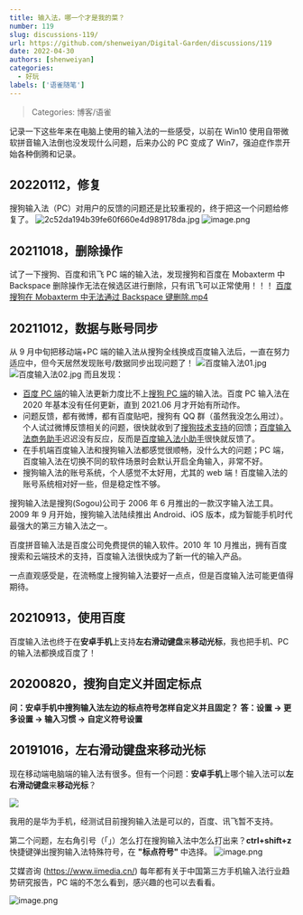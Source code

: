 ```yaml
---
title: 输入法，哪一个才是我的菜？
number: 119
slug: discussions-119/
url: https://github.com/shenweiyan/Digital-Garden/discussions/119
date: 2022-04-30
authors: [shenweiyan]
categories: 
  - 好玩
labels: ['语雀随笔']
---
```


> Categories: 博客/语雀

记录一下这些年来在电脑上使用的输入法的一些感受，以前在 Win10 使用自带微软拼音输入法倒也没发现什么问题，后来办公的 PC 变成了 Win7，强迫症作祟开始各种倒腾和记录。

<!-- more -->

## 20220112，修复

搜狗输入法（PC）对用户的反馈的问题还是比较重视的，终于把这一个问题给修复了。
![2c52da194b39fe60f660e4d989178da.jpg](https://shub.weiyan.tech/yuque/elog-notebook-img/Fq4slj-Qr0vXLUMGhYX2wQZwnpB4.jpeg)
![image.png](https://shub.weiyan.tech/yuque/elog-notebook-img/FjpghqJs-16Udl2XmpLT87Vs0g0m.png)

## 20211018，删除操作

试了一下搜狗、百度和讯飞 PC 端的输入法，发现搜狗和百度在 Mobaxterm 中 Backspace 删除操作无法在候选区进行删除，只有讯飞可以正常使用！！！
[百度搜狗在 Mobaxterm 中无法通过 Backspace 键删除.mp4](https://www.yuque.com/shenweiyan/notebook/input)

## 20211012，数据与账号同步

从 9 月中旬把移动端+PC 端的输入法从搜狗全线换成百度输入法后，一直在努力适应中，但今天居然发现账号/数据同步出现问题了！
![百度输入法01.jpg](https://shub.weiyan.tech/yuque/elog-notebook-img/Fi9keXw1_rv7xDz83p_hfkhCt19d.jpeg)
![百度输入法02.jpg](https://shub.weiyan.tech/yuque/elog-notebook-img/Fie1gLptxXtDyZ6x_m4sKxdHB23m.jpeg)
而且发现：

- [百度 PC 端](https://shurufa.baidu.com/update)的输入法更新力度比不上[搜狗 PC 端](https://pinyin.sogou.com/changelog.php)的输入法。百度 PC 输入法在 2020 年基本没有任何更新，直到 2021.06 月才开始有所动作。
- 问题反馈，都有微博，都有百度贴吧，搜狗有 QQ 群（虽然我没怎么用过）。个人试过微博反馈相关的问题，很快就收到了[搜狗技术支持](https://weibo.com/u/2285231187)的回馈；[百度输入法商务助手](https://weibo.com/u/1829860077)迟迟没有反应，反而是[百度输入法小助手](https://weibo.com/u/2757484243)很快就反馈了。
- 在手机端百度输入法和搜狗输入法都感觉很顺畅，没什么大的问题；PC 端，百度输入法在切换不同的软件场景时会默认开启全角输入，非常不好。
- 搜狗输入法的账号系统，个人感觉不太好用，尤其的 web 端！百度输入法的账号系统相对好一些，但是稳定性不够。

搜狗输入法是搜狗(Sogou)公司于 2006 年 6 月推出的一款汉字输入法工具。2009 年 9 月开始，搜狗输入法陆续推出 Android、iOS 版本，成为智能手机时代最强大的第三方输入法之一。

百度拼音输入法是百度公司免费提供的输入软件。2010 年 10 月推出，拥有百度搜索和云端技术的支持，百度输入法很快成为了新一代的输入产品。

一点直观感受是，在流畅度上搜狗输入法要好一点点，但是百度输入法可能更值得期待。

## 20210913，使用百度

百度输入法也终于在**安卓手机**上支持**左右滑动键盘**来**移动光标**，我也把手机、PC 的输入法都换成百度了！

## 20200820，搜狗自定义并固定标点

**问：安卓手机中搜狗输入法左边的标点符号怎样自定义并且固定？**
**答：设置 → 更多设置 → 输入习惯 → 自定义符号设置**

## 20191016，左右滑动键盘来移动光标

现在移动端电脑端的输入法有很多。但有一个问题：**安卓手机**上哪个输入法可以**左右滑动键盘**来**移动光标**？

![](https://shub.weiyan.tech/yuque/elog-notebook-img/Fp2xs-BpN1KDZPOpv_MxM7r7W635.png)

我用的是华为手机，经测试目前搜狗输入法是可以的，百度、讯飞暂不支持。

第二个问题，左右角引号（「」）怎么打在搜狗输入法中怎么打出来？**ctrl+shift+z** 快捷键弹出搜狗输入法特殊符号，在 **"标点符号"** 中选择。
![image.png](https://shub.weiyan.tech/yuque/elog-notebook-img/FlJaOTNYFhTbGfIcrRVVSZ3rjudX.png)

艾媒咨询 (https://www.iimedia.cn/) 每年都有关于中国第三方手机输入法行业趋势研究报告，PC 端的不怎么看到，感兴趣的也可以去看看。

![image.png](https://shub.weiyan.tech/yuque/elog-notebook-img/FvF-dagzFM03BT3s0Ti7tkyIK8Eo.png)


<script src="https://giscus.app/client.js"
	data-repo="shenweiyan/Digital-Garden"
	data-repo-id="R_kgDOKgxWlg"
	data-mapping="number"
	data-term="119"
	data-reactions-enabled="1"
	data-emit-metadata="0"
	data-input-position="bottom"
	data-theme="light"
	data-lang="zh-CN"
	crossorigin="anonymous"
	async>
</script>
